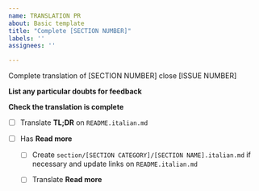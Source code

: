 ```yaml
---
name: TRANSLATION PR
about: Basic template
title: "Complete [SECTION NUMBER]"
labels: ''
assignees: ''

---
```


Complete translation of [SECTION NUMBER] close [ISSUE NUMBER]

**List any particular doubts for feedback**

**Check the translation is complete**

- [ ] Translate **TL;DR** on `README.italian.md`

- [ ] Has **Read more**
	- [ ] Create `section/[SECTION CATEGORY]/[SECTION NAME].italian.md` if necessary and update links on `README.italian.md`
	- [ ] Translate **Read more**


